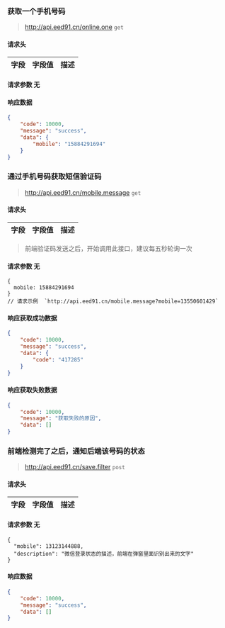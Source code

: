 ### 获取一个手机号码
> http://api.eed91.cn/online.one `get`

#### 请求头
| 字段 | 字段值 | 描述 | 
| :-- | :-- | :-- |

#### 请求参数 无

#### 响应数据
```json
{
    "code": 10000,
    "message": "success",
    "data": {
        "mobile": "15884291694"
    }
}
```

### 通过手机号码获取短信验证码
> http://api.eed91.cn/mobile.message `get`

#### 请求头
| 字段 | 字段值 | 描述 | 
| :-- | :-- | :-- |

> 前端验证码发送之后，开始调用此接口，建议每五秒轮询一次

#### 请求参数 无
```
{
  mobile: 15884291694
}
// 请求示例  `http://api.eed91.cn/mobile.message?mobile=13550601429`
```
#### 响应获取成功数据
```json
{
    "code": 10000,
    "message": "success",
    "data": {
        "code": "417285"
    }
}
```
#### 响应获取失败数据
```json
{
    "code": 10000,
    "message": "获取失败的原因",
    "data": []
}
```

### 前端检测完了之后，通知后端该号码的状态
> http://api.eed91.cn/save.filter `post`

#### 请求头
| 字段 | 字段值 | 描述 | 
| :-- | :-- | :-- |

#### 请求参数 无
```
{
  "mobile": 13123144888,
  "description": "微信登录状态的描述，前端在弹窗里面识别出来的文字"
}
```
#### 响应数据
```json
{
    "code": 10000,
    "message": "success",
    "data": []
}
```
